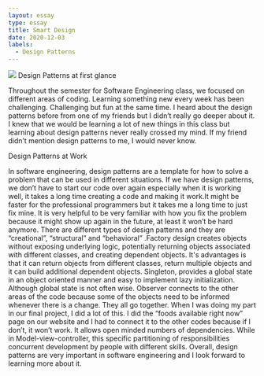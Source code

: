 ```yaml
---
layout: essay
type: essay
title: Smart Design
date: 2020-12-03
labels:
  - Design Patterns
---
```

<img src="/images/design-patterns(1).png">
Design Patterns at first glance

Throughout the semester for Software Engineering class, we focused on different areas of coding. Learning something new every week has been challenging. Challenging but fun at the same time. I heard about the design patterns  before from one of my friends but I didn’t really go deeper about it. I knew that we would be learning a lot of new things in this class but learning about design patterns never really crossed my mind. If my friend didn’t mention design patterns to me, I would never know. 

Design Patterns at Work

In software engineering, design patterns are a template for how to solve a problem that can be used in different situations. If we have design patterns, we don’t have to start our code over again especially when it is working well, it takes a long time creating a code and making it work.It might be faster for the professional programmers but it takes me a long time to just fix mine. It is very helpful to be very familiar with how you fix the problem because it might show up again in the future, at least it won’t be hard anymore.  There are different types of design patterns and they are “creational”, “structural” and “behavioral” .Factory design creates objects without exposing underlying logic, potentially returning objects associated with different classes, and creating dependent objects. It's advantages is that it can return objects from different classes, return multiple objects and it can build additional dependent objects. Singleton, provides a  global state in an object oriented manner and easy to implement lazy initialization. Although global state is not often wise. Observer  connects to the other areas of the code because some of the objects need to be informed whenever there is a change. They all go together. When I was doing my part in our final project, I did a lot of this. I did the “foods available right now” page on our website and I had to connect it to the other codes because if I don’t, it won’t work. It allows open minded numbers of dependencies. While in Model-view-controller, this specific partitioning of responsibilities concurrent development by people with different skills. Overall, design patterns are very important in software engineering and I look forward to learning more about it. 



